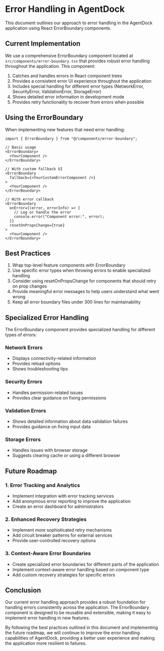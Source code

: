 # Error Handling in AgentDock

This document outlines our approach to error handling in the AgentDock application using React ErrorBoundary components.

## Current Implementation

We use a comprehensive ErrorBoundary component located at `src/components/error-boundary.tsx` that provides robust error handling throughout the application. This component:

1. Catches and handles errors in React component trees
2. Provides a consistent error UI experience throughout the application
3. Includes special handling for different error types (NetworkError, SecurityError, ValidationError, StorageError)
4. Shows detailed error information in development mode
5. Provides retry functionality to recover from errors when possible

## Using the ErrorBoundary

When implementing new features that need error handling:

```tsx
import { ErrorBoundary } from "@/components/error-boundary";

// Basic usage
<ErrorBoundary>
  <YourComponent />
</ErrorBoundary>

// With custom fallback UI
<ErrorBoundary
  fallback={<YourCustomErrorComponent />}
>
  <YourComponent />
</ErrorBoundary>

// With error callback
<ErrorBoundary
  onError={(error, errorInfo) => {
    // Log or handle the error
    console.error("Component error:", error);
  }}
  resetOnPropsChange={true}
>
  <YourComponent />
</ErrorBoundary>
```

## Best Practices

1. Wrap top-level feature components with ErrorBoundary
2. Use specific error types when throwing errors to enable specialized handling
3. Consider using resetOnPropsChange for components that should retry on prop changes
4. Provide meaningful error messages to help users understand what went wrong
5. Keep all error boundary files under 300 lines for maintainability

## Specialized Error Handling

The ErrorBoundary component provides specialized handling for different types of errors:

### Network Errors
- Displays connectivity-related information
- Provides reload options
- Shows troubleshooting tips

### Security Errors
- Handles permission-related issues
- Provides clear guidance on fixing permissions

### Validation Errors
- Shows detailed information about data validation failures
- Provides guidance on fixing input data

### Storage Errors
- Handles issues with browser storage
- Suggests clearing cache or using a different browser

## Future Roadmap

### 1. Error Tracking and Analytics
- Implement integration with error tracking services
- Add anonymous error reporting to improve the application
- Create an error dashboard for administrators

### 2. Enhanced Recovery Strategies
- Implement more sophisticated retry mechanisms
- Add circuit breaker patterns for external services
- Provide user-controlled recovery options

### 3. Context-Aware Error Boundaries
- Create specialized error boundaries for different parts of the application
- Implement context-aware error handling based on component type
- Add custom recovery strategies for specific errors

## Conclusion

Our current error handling approach provides a robust foundation for handling errors consistently across the application. The ErrorBoundary component is designed to be reusable and extensible, making it easy to implement error handling in new features. 

By following the best practices outlined in this document and implementing the future roadmap, we will continue to improve the error handling capabilities of AgentDock, providing a better user experience and making the application more resilient to failures. 